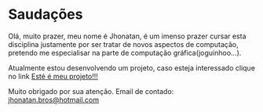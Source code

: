 # Saudações

Olá, muito prazer, meu nome é Jhonatan, é um imenso prazer cursar esta disciplina justamente
por ser tratar de novos aspectos de computação, pretendo me especialisar na parte de computação
gráfica(joguinhoo...).

Atualmente estou desenvolvendo um projeto, caso esteja interessado clique no link
[Esté é meu projeto!!!](https://www.tgmbrasil.com.br/viewtopic.php?f=115&t=1808 "Cleaning Zombies")


Muito obrigado por sua atenção.
Email de contado: jhonatan.bros@hotmail.com
